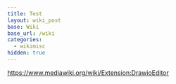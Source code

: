 ```yaml
---
title: Test
layout: wiki_post
base: Wiki
base_url: /wiki
categories:
  - wikimisc
hidden: true
---
```


<https://www.mediawiki.org/wiki/Extension:DrawioEditor>

